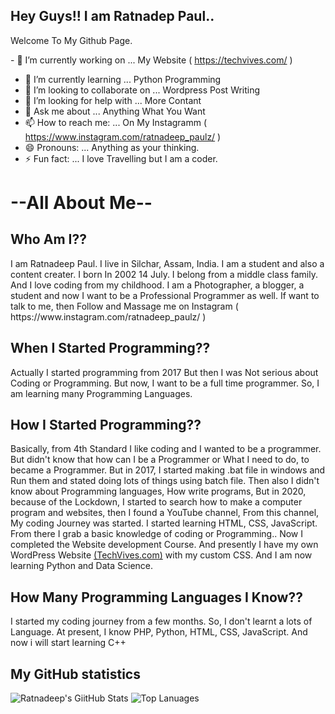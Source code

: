 ## Hey Guys!! I am Ratnadep Paul..
Welcome To My Github Page.
<!--
**Ratnadeep-Paul/Ratnadeep-Paul** is a ✨ _special_ ✨ repository because its `README.md` (this file) appears on your GitHub profile.

Here are some ideas to get you started:
-->

<span>- 🔭 I’m currently working on ... My Website ( https://techvives.com/ ) </span>
- 🌱 I’m currently learning ... Python Programming
- 👯 I’m looking to collaborate on ... Wordpress Post Writing
- 🤔 I’m looking for help with ... More Contant
- 💬 Ask me about ... Anything What You Want
- 📫 How to reach me: ... On My Instagramm ( https://www.instagram.com/ratnadeep_paulz/ )
- 😄 Pronouns: ... Anything as your thinking.
- ⚡ Fun fact: ... I love Travelling but I am a coder. 

<h1>--All About Me--</h1>

<h2>Who Am I??</h2>
<p> I am Ratnadeep Paul. I live in Silchar, Assam, India.
  I am a student and also a content creater. I born In 2002 14 July.
  I belong from a middle class family. And I love coding from my childhood.
  I am a Photographer, a blogger, a student and now I want to be a  Professional Programmer as well. If want to talk to me, then Follow and Massage me on Instagram ( https://www.instagram.com/ratnadeep_paulz/ )
</p>

<h2> When I Started Programming?? </h2>
<p> Actually I started programming from 2017 But then I was Not serious about Coding or Programming.
But now, I want to be a full time programmer. So, I am learning many Programming Languages. </p>


<H2>How I Started Programming?? </h2>
<p>Basically, from 4th Standard I like coding and I wanted to be a programmer.
But didn't know that how can I be a Programmer or What I need to do, to became a Programmer.
But in 2017, I started making .bat file in windows and Run them and stated doing lots of things using batch file.
Then also I didn't know about Programming languages, How write programs, But in 2020, because of the Lockdown, 
I started to search how to make a computer program and websites, then I found a YouTube channel, From this channel, My coding Journey was started.
I started learning HTML, CSS, JavaScript. From there I grab a basic knowledge of coding or Programming.. Now I completed the Website development Course.
And presently I have my own WordPress Website <a href="https://techvives.com" targer="_blank">(TechVives.com)</a> with my custom CSS. And I am now learning Python and Data Science.</p>

<h2>How Many Programming Languages I Know??</h2>
<p> I started my coding journey from a few months. So, I don't learnt a lots of Language. At present, I know PHP, Python, HTML, CSS, JavaScript. And now i will start learning C++ </p>
 
<h2>My GitHub  statistics</h2> 

![Ratnadeep's GiitHub Stats](https://github-readme-stats.vercel.app/api?username=Ratnadeep-Paul&show_icons=true&theme=algolia) ![Top Lanuages](https://github-readme-stats.vercel.app/api/top-langs/?username=Ratnadeep-Paul)

